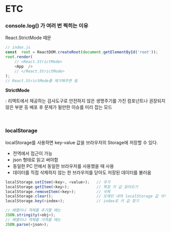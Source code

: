 # ETC

### console.log() 가 여러 번 찍히는 이유
React.StrictMode 때문
```javascript
// index.js
const  root = ReactDOM.createRoot(document.getElementById('root'));
root.render(
	// <React.StrictMode>
	<App  />
	// </React.StrictMode>
);
// React.StrictMode를 제거해주면 됨
```
**StrictMode**

: 리액트에서 제공하는 검사도구로 안전하지 않은 생명주기를 가진 컴포넌트나 권장되지 않은 부분 등 배포 후 문제가 될만한 이슈를 미리 잡는 모드

<br>

### localStorage
localStorage를 사용하면 key-value 값을 브라우저의 Storage에 저장할 수 있다.

- 전역에서 접근이 가능
- json 형태로 읽고 써야함
- 동일한 PC 안에서 동일한 브라우저를 사용했을 때 사용
- 데이터를 직접 삭제하지 않는 한 브라우저를 닫아도 저장된 데이터를 불러옴

```javascript
localStorage.setItem(<key>, <value>);	// 추가
localStorage.getItem(<key>);			// 특정 키 값 읽어오기
localStorage.removeItem(<key>);			// 삭제
localStorage.clear();					// 도메인 내의 localStorage 값 삭제
localStorage.key(<index>);				// index로 키 값 찾기

// 배열이나 객체를 추가할 때는
JSON.stringity(<obj>);
// 배열이나 객체를 가져올 때는
JSON.parse(<json>);
```
